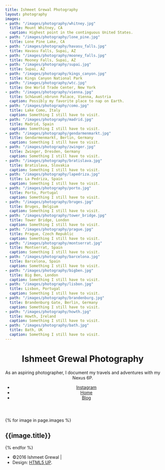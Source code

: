 ```yaml
---
title: Ishmeet Grewal Photography
layout: photography
images:
- path: "/images/photography/whitney.jpg"
  title: Mount Whitney, CA
  caption: Highest point in the continguous United States.
- path: "/images/photography/lone_pine.jpg"
  title: Lone Pine Lake, CA
- path: "/images/photography/havasu_falls.jpg"
  title: Havasu Falls, Supai, AZ
- path: "/images/photography/mooney_falls.jpg"
  title: Mooney Falls, Supai, AZ
- path: "/images/photography/supai.jpg"
  title: Supai, AZ
- path: "/images/photography/kings_canyon.jpg"
  title: Kings Canyon National Park
- path: "/images/photography/wtc.jpg"
  title: One World Trade Center, New York
- path: "/images/photography/vienna.jpg"
  title: Sch&ouml;nbrunn Palace, Vienna, Austria
  caption: Possibly my favorite place to nap on Earth.
- path: "/images/photography/como.jpg"
  title: Lake Como, Italy
  caption: Something I still have to visit.
- path: "/images/photography/madrid.jpg"
  title: Madrid, Spain
  caption: Something I still have to visit.
- path: "/images/photography/gendarmenmarkt.jpg"
  title: Gendarmenmarkt, Berlin, Germany
  caption: Something I still have to visit.
- path: "/images/photography/zwinger.jpg"
  title: Zwinger, Dresden, Germany
  caption: Something I still have to visit.
- path: "/images/photography/bratislava.jpg"
  title: Bratislava, Slovakia
  caption: Something I still have to visit.
- path: "/images/photography/lapedriza.jpg"
  title: La Pedriza, Spain
  caption: Something I still have to visit.
- path: "/images/photography/porto.jpg"
  title: Porto, Portugal
  caption: Something I still have to visit.
- path: "/images/photography/bruges.jpg"
  title: Bruges, Belgium
  caption: Something I still have to visit.
- path: "/images/photography/tower_bridge.jpg"
  title: Tower Bridge, London
  caption: Something I still have to visit.
- path: "/images/photography/prague.jpg"
  title: Prague, Czech Republic
  caption: Something I still have to visit.
- path: "/images/photography/montserrat.jpg"
  title: Montserrat, Spain
  caption: Something I still have to visit.
- path: "/images/photography/barcelona.jpg"
  title: Barcelona, Spain
  caption: Something I still have to visit.
- path: "/images/photography/bigben.jpg"
  title: Big Ben, London
  caption: Something I still have to visit.
- path: "/images/photography/lisbon.jpg"
  title: Lisbon, Portugal
  caption: Something I still have to visit.
- path: "/images/photography/brandenburg.jpg"
  title: Brandenburg Gate, Berlin, Germany
  caption: Something I still have to visit.
- path: "/images/photography/howth.jpg"
  title: Howth, Ireland
  caption: Something I still have to visit.
- path: "/images/photography/bath.jpg"
  title: Bath, UK
  caption: Something I still have to visit.
---
```


<!--remember to tab using spaces in yaml-->

<!-- Main -->
<div id="main">
	<header id="header">
		<h1>Ishmeet Grewal Photography</h1>
		<p>As an aspiring photographer, I document my travels and adventures with my Nexus 6P.</p>
		<ul class="icons">
			<li><a href="https://www.instagram.com/ishmeetgrewal/" class="icon fa-instagram"><span class="label">Instagram</span></a></li>
			<li><a href="{{site.url}}" class="icon fa-home"><span class="label">Home</span></a></li>
      <li><a href="{{site.url}}/blog" class="icon fa-pencil"><span class="label">Blog</span></a></li>
		</ul>
	</header>
	<section id="thumbnails">
		{% for image in page.images %}
			<article>
				<a class="thumbnail" href="{{ site.baseurl }}{{ image.path }}" data-position="left center"><img src="{{ site.baseurl }}{{ image.path }}" alt="" /></a>
				<h2>{{image.title}}</h2>
				<!-- <p>{{image.caption}}</p> -->
			</article>
		{% endfor %}
	</section>
	<footer id="footer">
		<ul class="copyright">
			<li>&copy;2016 Ishmeet Grewal |</li><li>Design: <a href="http://html5up.net">HTML5 UP</a>.</li>
		</ul>
	</footer>
	

</div>
